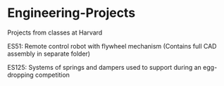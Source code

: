 # Engineering-Projects
Projects from classes at Harvard

ES51: Remote control robot with flywheel mechanism (Contains full CAD assembly in separate folder)

ES125: Systems of springs and dampers used to support during an egg-dropping competition

